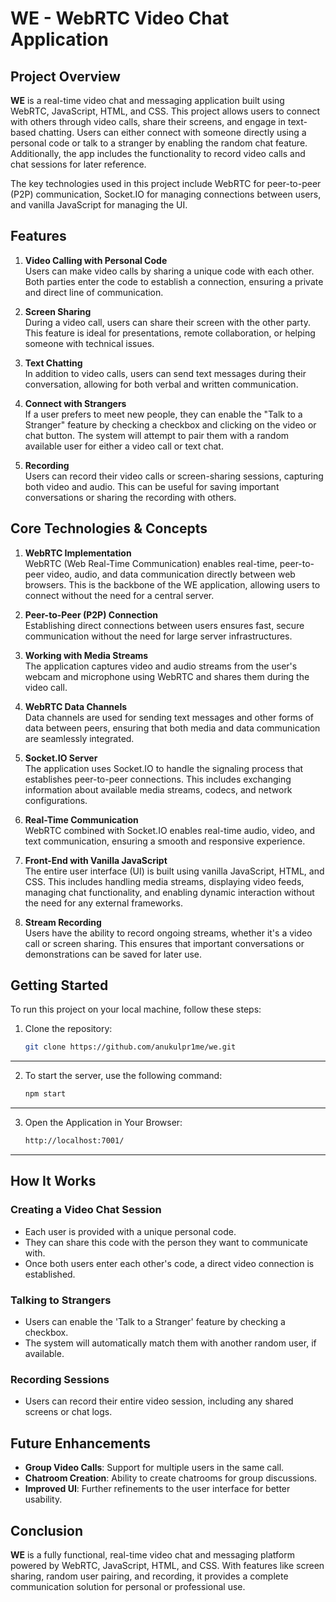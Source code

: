 # WE - WebRTC Video Chat Application

## Project Overview

**WE** is a real-time video chat and messaging application built using WebRTC, JavaScript, HTML, and CSS. This project allows users to connect with others through video calls, share their screens, and engage in text-based chatting. Users can either connect with someone directly using a personal code or talk to a stranger by enabling the random chat feature. Additionally, the app includes the functionality to record video calls and chat sessions for later reference.

The key technologies used in this project include WebRTC for peer-to-peer (P2P) communication, Socket.IO for managing connections between users, and vanilla JavaScript for managing the UI.

## Features

1. **Video Calling with Personal Code**  
   Users can make video calls by sharing a unique code with each other. Both parties enter the code to establish a connection, ensuring a private and direct line of communication.

2. **Screen Sharing**  
   During a video call, users can share their screen with the other party. This feature is ideal for presentations, remote collaboration, or helping someone with technical issues.

3. **Text Chatting**  
   In addition to video calls, users can send text messages during their conversation, allowing for both verbal and written communication.

4. **Connect with Strangers**  
   If a user prefers to meet new people, they can enable the "Talk to a Stranger" feature by checking a checkbox and clicking on the video or chat button. The system will attempt to pair them with a random available user for either a video call or text chat.

5. **Recording**  
   Users can record their video calls or screen-sharing sessions, capturing both video and audio. This can be useful for saving important conversations or sharing the recording with others.

## Core Technologies & Concepts

1. **WebRTC Implementation**  
   WebRTC (Web Real-Time Communication) enables real-time, peer-to-peer video, audio, and data communication directly between web browsers. This is the backbone of the WE application, allowing users to connect without the need for a central server.

2. **Peer-to-Peer (P2P) Connection**  
   Establishing direct connections between users ensures fast, secure communication without the need for large server infrastructures.

3. **Working with Media Streams**  
   The application captures video and audio streams from the user's webcam and microphone using WebRTC and shares them during the video call.

4. **WebRTC Data Channels**  
   Data channels are used for sending text messages and other forms of data between peers, ensuring that both media and data communication are seamlessly integrated.

5. **Socket.IO Server**  
   The application uses Socket.IO to handle the signaling process that establishes peer-to-peer connections. This includes exchanging information about available media streams, codecs, and network configurations.

6. **Real-Time Communication**  
   WebRTC combined with Socket.IO enables real-time audio, video, and text communication, ensuring a smooth and responsive experience.

7. **Front-End with Vanilla JavaScript**  
   The entire user interface (UI) is built using vanilla JavaScript, HTML, and CSS. This includes handling media streams, displaying video feeds, managing chat functionality, and enabling dynamic interaction without the need for any external frameworks.

8. **Stream Recording**  
   Users have the ability to record ongoing streams, whether it's a video call or screen sharing. This ensures that important conversations or demonstrations can be saved for later use.

## Getting Started

To run this project on your local machine, follow these steps:

1. Clone the repository:  
   ```bash
   git clone https://github.com/anukulpr1me/we.git
----------------

2. To start the server, use the following command:
   ```bash
   npm start
   
----------------


3. Open the Application in Your Browser:
   ```bash
   http://localhost:7001/
   
----------------

How It Works
------------

### Creating a Video Chat Session

-   Each user is provided with a unique personal code.
-   They can share this code with the person they want to communicate with.
-   Once both users enter each other's code, a direct video connection is established.

### Talking to Strangers

-   Users can enable the 'Talk to a Stranger' feature by checking a checkbox.
-   The system will automatically match them with another random user, if available.

### Recording Sessions

-   Users can record their entire video session, including any shared screens or chat logs.

Future Enhancements
-------------------

-   **Group Video Calls**: Support for multiple users in the same call.
-   **Chatroom Creation**: Ability to create chatrooms for group discussions.
-   **Improved UI**: Further refinements to the user interface for better usability.

Conclusion
----------

**WE** is a fully functional, real-time video chat and messaging platform powered by WebRTC, JavaScript, HTML, and CSS. With features like screen sharing, random user pairing, and recording, it provides a complete communication solution for personal or professional use.
